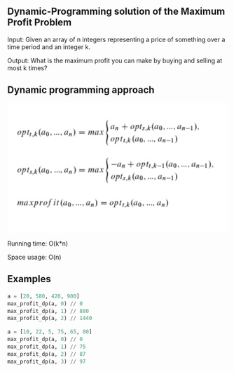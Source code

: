 ## Dynamic-Programming solution of the Maximum Profit Problem 

Input: Given an array of n integers representing a price of something over a time period and an integer k.

Output: What is the maximum profit you can make by buying and selling at most k times?

## Dynamic programming approach
![alt text](formula.png "Logo Title Text 1")

Running time: O(k*n)

Space usage: O(n)

## Examples

```python
a = [20, 580, 420, 900]
max_profit_dp(a, 0) // 0
max_profit_dp(a, 1) // 880
max_profit_dp(a, 2) // 1440
```

```python
a = [10, 22, 5, 75, 65, 80]
max_profit_dp(a, 0) // 0
max_profit_dp(a, 1) // 75
max_profit_dp(a, 2) // 87
max_profit_dp(a, 3) // 97
```